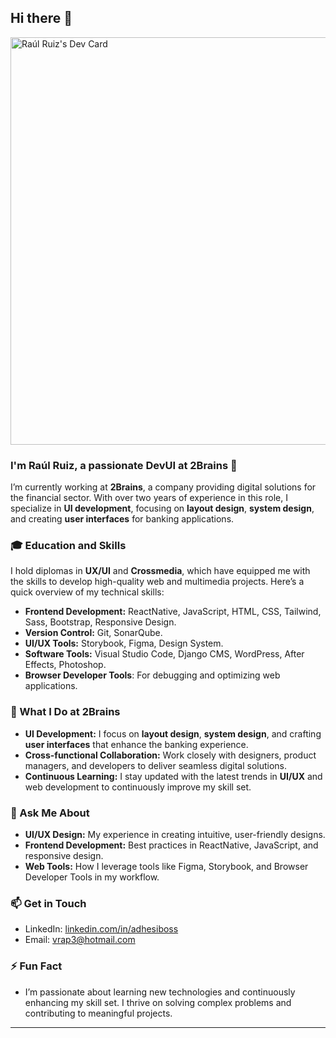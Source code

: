 ## Hi there 👋
<a href="https://app.daily.dev/raulruiz">
    <img src="https://api.daily.dev/devcards/v2/UvsgSZBtNSNIEr4L2CkPv.png?type=wide&r=v20" width="652" alt="Raúl Ruiz's Dev Card"/>
</a>

### I'm Raúl Ruiz, a passionate DevUI at 2Brains 🚀

I’m currently working at **2Brains**, a company providing digital solutions for the financial sector. With over two years of experience in this role, I specialize in **UI development**, focusing on **layout design**, **system design**, and creating **user interfaces** for banking applications.

### 🎓 Education and Skills

I hold diplomas in **UX/UI** and **Crossmedia**, which have equipped me with the skills to develop high-quality web and multimedia projects. Here’s a quick overview of my technical skills:

- **Frontend Development:** ReactNative, JavaScript, HTML, CSS, Tailwind, Sass, Bootstrap, Responsive Design.
- **Version Control:** Git, SonarQube.
- **UI/UX Tools:** Storybook, Figma, Design System.
- **Software Tools:** Visual Studio Code, Django CMS, WordPress, After Effects, Photoshop.
- **Browser Developer Tools**: For debugging and optimizing web applications.

### 💼 What I Do at 2Brains

- **UI Development:** I focus on **layout design**, **system design**, and crafting **user interfaces** that enhance the banking experience.
- **Cross-functional Collaboration:** Work closely with designers, product managers, and developers to deliver seamless digital solutions.
- **Continuous Learning:** I stay updated with the latest trends in **UI/UX** and web development to continuously improve my skill set.

### 💬 Ask Me About

- **UI/UX Design:** My experience in creating intuitive, user-friendly designs.
- **Frontend Development:** Best practices in ReactNative, JavaScript, and responsive design.
- **Web Tools:** How I leverage tools like Figma, Storybook, and Browser Developer Tools in my workflow.

### 📫 Get in Touch

- LinkedIn: [linkedin.com/in/adhesiboss](https://www.linkedin.com/in/adhesiboss/)
- Email: [vrap3@hotmail.com](mailto:vrap3@hotmail.com)

### ⚡ Fun Fact

- I’m passionate about learning new technologies and continuously enhancing my skill set. I thrive on solving complex problems and contributing to meaningful projects.


---
<!--
## Additional Ideas

- 😄 Pronouns: ...
- ⚡ Fun fact: ...
-->
